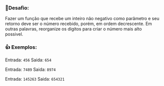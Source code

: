 ﻿### 🦾Desafio:

Fazer um função que recebe um inteiro não negativo como parâmetro e seu retorno deve ser o número recebido, porém, em ordem decrescente.
Em outras palavras, reorganize os digitos para criar o número mais alto possivel.

### 👍 Exemplos:
Entrada:  `456`  Saida:  `654`

Entrada:  `7489`  Saida:  `8974`

Entrada:  `145263`  Saida:  `654321`
